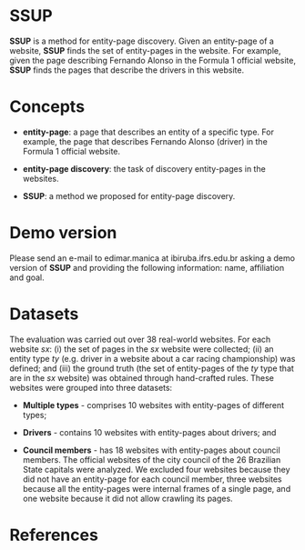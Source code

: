 # SSUP

**SSUP** is a method for entity-page discovery. Given an entity-page of a website, **SSUP** finds the set of entity-pages in the website. For example, given the page describing Fernando Alonso in the Formula 1 official website, **SSUP** finds the pages that describe the drivers in this website. 

# Concepts

- **entity-page**: a page that describes an entity of a specific type. For example, the page that describes Fernando Alonso (driver) in the Formula 1 official website.

- **entity-page discovery**: the task of discovery entity-pages in the websites.

- **SSUP**: a method we proposed for entity-page discovery.

# Demo version

Please send an e-mail to edimar.manica at ibiruba.ifrs.edu.br asking a demo version of **SSUP** and providing the following information: name, affiliation and goal.

# Datasets

The evaluation was carried out over 38 real-world websites. For each website *sx*: (i) the set of pages in the *sx* website were collected; (ii) an entity type *ty* (e.g. driver in a website about a car racing championship) was defined; and (iii) the ground truth (the set of entity-pages of the *ty* type that are in the *sx* website) was obtained through hand-crafted rules. These websites were grouped into three datasets:

- **Multiple types** - comprises 10 websites with entity-pages of different types;

- **Drivers** - contains 10 websites with entity-pages about drivers; and

- **Council members** - has 18 websites with entity-pages about council members. The official websites of the city council of the 26 Brazilian State capitals were analyzed. We excluded four websites because they did not have an entity-page for each council member, three websites because all the entity-pages were internal frames of a single page, and one website because it did not allow crawling its pages.

# References
